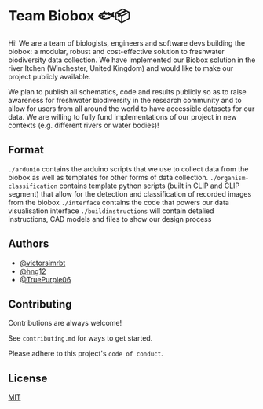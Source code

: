 
# Team Biobox 🐟📦

Hi! We are a team of biologists, engineers and software devs building the biobox: a modular, robust and cost-effective solution to freshwater biodiversity data collection. We have implemented our Biobox solution in the river Itchen (Winchester, United Kingdom) and would like to make our project publicly available.

We plan to publish all schematics, code and results publicly so as to raise awareness for freshwater biodiversity in the research community and to allow for users from all around
the world to have accessible datasets for our data. We are willing to fully fund implementations of our project in new contexts (e.g. different rivers or water bodies)!

## Format

```./ardunio``` contains the arduino scripts that we use to collect data from the biobox as well as templates for other forms of data collection.
```./organism-classification``` contains template python scripts (built in CLIP and CLIP segment) that allow for the detection and classification of recorded images from the biobox
```./interface``` contains the code that powers our data visualisation interface
```./buildinstructions``` will contain detalied instructions, CAD models and files to show our design process

## Authors

- [@victorsimrbt](https://www.github.com/victorsimrbt)
- [@hng12](https://www.github.com/hng12)
- [@TruePurple06](https://www.github.com/TruePurple06)


## Contributing

Contributions are always welcome!

See `contributing.md` for ways to get started.

Please adhere to this project's `code of conduct`.


## License

[MIT](https://choosealicense.com/licenses/mit/)



